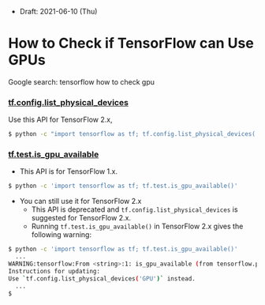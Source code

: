 * Draft: 2021-06-10 (Thu)

# How to Check if TensorFlow can Use GPUs



Google search: tensorflow how to check gpu

### [tf.config.list_physical_devices](https://www.tensorflow.org/api_docs/python/tf/config/list_physical_devices)

Use this API for TensorFlow 2.x,

```bash
$ python -c "import tensorflow as tf; tf.config.list_physical_devices('GPU')"
```

### [tf.test.is_gpu_available](https://www.tensorflow.org/api_docs/python/tf/test/is_gpu_available)

* This API is for TensorFlow 1.x.

```bash
$ python -c 'import tensorflow as tf; tf.test.is_gpu_available()'
```

* You can still use it for TensorFlow 2.x
  * This API is deprecated and `tf.config.list_physical_devices` is suggested for TensorFlow 2.x.
  * Running `tf.test.is_gpu_available()` in TensorFlow 2.x gives the following warning:

```bash
$ python -c 'import tensorflow as tf; tf.test.is_gpu_available()'
  ...
WARNING:tensorflow:From <string>:1: is_gpu_available (from tensorflow.python.framework.test_util) is deprecated and will be removed in a future version.
Instructions for updating:
Use `tf.config.list_physical_devices('GPU')` instead.
  ...
$
```
